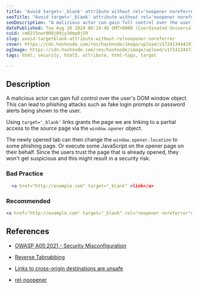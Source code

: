 ```yaml
---
title: "Avoid target='_blank' attribute without rel='noopener noreferrer'"
seoTitle: "Avoid target='_blank' attribute without rel='noopener noreferrer'"
seoDescription: "A malicious actor can gain full control over the user's DOM window object. This can lead to phishing attacks such as fake login prompts or password alerts b"
datePublished: Tue Aug 20 2024 06:14:46 GMT+0000 (Coordinated Universal Time)
cuid: cm0215nwr000j09jy3dmp0j59
slug: avoid-targetblank-attribute-without-relnoopener-noreferrer
cover: https://cdn.hashnode.com/res/hashnode/image/upload/v1724134442915/5747adf4-9aec-4950-9707-ab0b70d33290.png
ogImage: https://cdn.hashnode.com/res/hashnode/image/upload/v1724134473045/7fee8ca1-cb1c-4703-bc19-42c28440e75f.png
tags: html, security, html5, attribute, html-tags, target

---
```


## **Description**

A malicious actor can gain full control over the user's DOM window object. This can lead to phishing attacks such as fake login prompts or password alerts being shown to the user.

Using `target='_blank'` links grants the page we are linking to a partial access to the source page via the `window.opener` object.

The newly opened tab can then change the `window.opener.location` to some phishing page. Or execute some JavaScript on the opener page on their behalf. Since the users trust the page that is already opened, they won't get suspicious and this might result in a security risk.

### **Bad Practice**

```apache
  <a href="http://example.com" target="_blank" >link</a>
```

### **Recommended**

```apache
<a href="http://example.com" target="_blank" rel="noopener noreferrer">link</a>
```

## **References**

* [OWASP A05:2021 - Security Misconfiguration](https://owasp.org/Top10/A05_2021-Security_Misconfiguration/)
    
* [Reverse Tabnabbing](https://owasp.org/www-community/attacks/Reverse_Tabnabbing)
    
* [Links to cross-origin destinations are unsafe](https://web.dev/external-anchors-use-rel-noopener/)
    
* [rel-noopener](https://mathiasbynens.github.io/rel-noopener/)